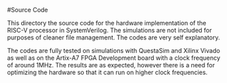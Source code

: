 #Source Code

This directory the source code for the hardware implementation of the RISC-V processor in SystemVerilog. The simulations are not included for purposes of cleaner file management. The codes are very self explanatory.

The codes are fully tested on simulations with QuestaSim and Xilinx Vivado as well as on the Artix-A7 FPGA Development board with a clock frequency of around 1MHz. The results are as expected, however there is a need for optimizing the hardware so that it can run on higher clock frequencies.
